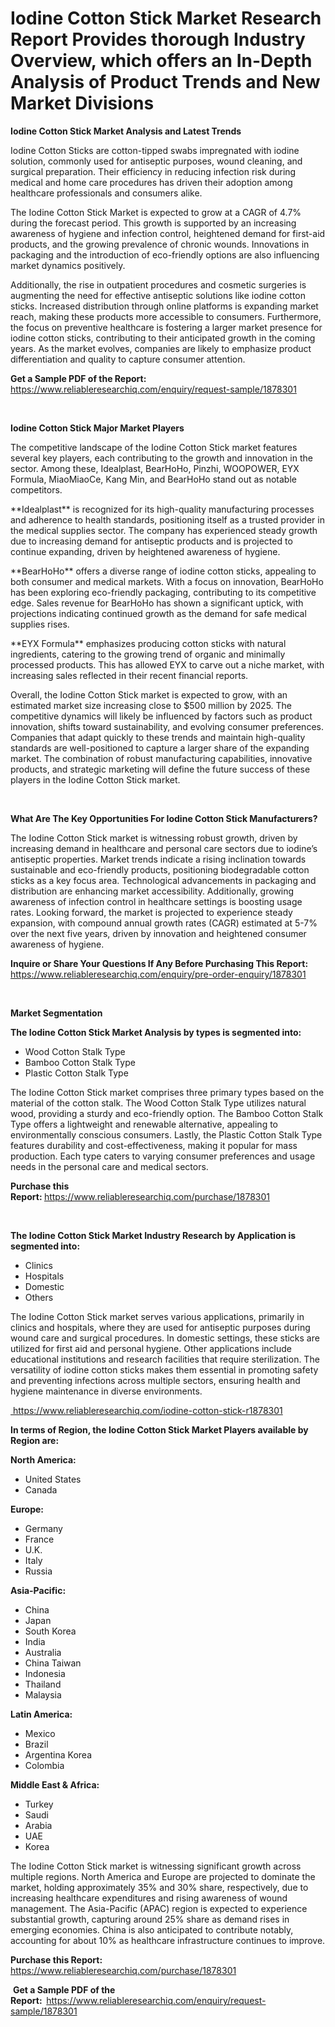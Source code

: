 <p><h1>Iodine Cotton Stick Market Research Report Provides thorough Industry Overview, which offers an In-Depth Analysis of Product Trends and New Market Divisions</h1></p><p><strong>Iodine Cotton Stick Market Analysis and Latest Trends</strong></p>
<p><p>Iodine Cotton Sticks are cotton-tipped swabs impregnated with iodine solution, commonly used for antiseptic purposes, wound cleaning, and surgical preparation. Their efficiency in reducing infection risk during medical and home care procedures has driven their adoption among healthcare professionals and consumers alike.</p><p>The Iodine Cotton Stick Market is expected to grow at a CAGR of 4.7% during the forecast period. This growth is supported by an increasing awareness of hygiene and infection control, heightened demand for first-aid products, and the growing prevalence of chronic wounds. Innovations in packaging and the introduction of eco-friendly options are also influencing market dynamics positively. </p><p>Additionally, the rise in outpatient procedures and cosmetic surgeries is augmenting the need for effective antiseptic solutions like iodine cotton sticks. Increased distribution through online platforms is expanding market reach, making these products more accessible to consumers. Furthermore, the focus on preventive healthcare is fostering a larger market presence for iodine cotton sticks, contributing to their anticipated growth in the coming years. As the market evolves, companies are likely to emphasize product differentiation and quality to capture consumer attention.</p></p>
<p><strong>Get a Sample PDF of the Report:&nbsp;</strong> <a href="https://www.reliableresearchiq.com/enquiry/request-sample/1878301?utm_campaign=2336&utm_medium=2&utm_source=Github&utm_content=ia&utm_term=13042025&utm_id=iodine-cotton-stick">https://www.reliableresearchiq.com/enquiry/request-sample/1878301</a></p>
<p>&nbsp;</p>
<p><strong>Iodine Cotton Stick Major Market Players</strong></p>
<p><p>The competitive landscape of the Iodine Cotton Stick market features several key players, each contributing to the growth and innovation in the sector. Among these, Idealplast, BearHoHo, Pinzhi, WOOPOWER, EYX Formula, MiaoMiaoCe, Kang Min, and BearHoHo stand out as notable competitors.</p><p>**Idealplast** is recognized for its high-quality manufacturing processes and adherence to health standards, positioning itself as a trusted provider in the medical supplies sector. The company has experienced steady growth due to increasing demand for antiseptic products and is projected to continue expanding, driven by heightened awareness of hygiene.</p><p>**BearHoHo** offers a diverse range of iodine cotton sticks, appealing to both consumer and medical markets. With a focus on innovation, BearHoHo has been exploring eco-friendly packaging, contributing to its competitive edge. Sales revenue for BearHoHo has shown a significant uptick, with projections indicating continued growth as the demand for safe medical supplies rises.</p><p>**EYX Formula** emphasizes producing cotton sticks with natural ingredients, catering to the growing trend of organic and minimally processed products. This has allowed EYX to carve out a niche market, with increasing sales reflected in their recent financial reports.</p><p>Overall, the Iodine Cotton Stick market is expected to grow, with an estimated market size increasing close to $500 million by 2025. The competitive dynamics will likely be influenced by factors such as product innovation, shifts toward sustainability, and evolving consumer preferences. Companies that adapt quickly to these trends and maintain high-quality standards are well-positioned to capture a larger share of the expanding market. The combination of robust manufacturing capabilities, innovative products, and strategic marketing will define the future success of these players in the Iodine Cotton Stick market.</p></p>
<p>&nbsp;</p>
<p><strong>What Are The Key Opportunities For Iodine Cotton Stick Manufacturers?</strong></p>
<p><p>The Iodine Cotton Stick market is witnessing robust growth, driven by increasing demand in healthcare and personal care sectors due to iodine’s antiseptic properties. Market trends indicate a rising inclination towards sustainable and eco-friendly products, positioning biodegradable cotton sticks as a key focus area. Technological advancements in packaging and distribution are enhancing market accessibility. Additionally, growing awareness of infection control in healthcare settings is boosting usage rates. Looking forward, the market is projected to experience steady expansion, with compound annual growth rates (CAGR) estimated at 5-7% over the next five years, driven by innovation and heightened consumer awareness of hygiene.</p></p>
<p><strong>Inquire or Share Your Questions If Any Before Purchasing This Report:</strong> <a href="https://www.reliableresearchiq.com/enquiry/pre-order-enquiry/1878301?utm_campaign=2336&utm_medium=2&utm_source=Github&utm_content=ia&utm_term=13042025&utm_id=iodine-cotton-stick">https://www.reliableresearchiq.com/enquiry/pre-order-enquiry/1878301</a></p>
<p>&nbsp;</p>
<p><strong>Market Segmentation</strong></p>
<p><strong>The Iodine Cotton Stick Market Analysis by types is segmented into:</strong></p>
<p><ul><li>Wood Cotton Stalk Type</li><li>Bamboo Cotton Stalk Type</li><li>Plastic Cotton Stalk Type</li></ul></p>
<p><p>The Iodine Cotton Stick market comprises three primary types based on the material of the cotton stalk. The Wood Cotton Stalk Type utilizes natural wood, providing a sturdy and eco-friendly option. The Bamboo Cotton Stalk Type offers a lightweight and renewable alternative, appealing to environmentally conscious consumers. Lastly, the Plastic Cotton Stalk Type features durability and cost-effectiveness, making it popular for mass production. Each type caters to varying consumer preferences and usage needs in the personal care and medical sectors.</p></p>
<p><strong>Purchase this Report:&nbsp;</strong><a href="https://www.reliableresearchiq.com/purchase/1878301?utm_campaign=2336&utm_medium=2&utm_source=Github&utm_content=ia&utm_term=13042025&utm_id=iodine-cotton-stick">https://www.reliableresearchiq.com/purchase/1878301</a></p>
<p>&nbsp;</p>
<p><strong>The Iodine Cotton Stick Market Industry Research by Application is segmented into:</strong></p>
<p><ul><li>Clinics</li><li>Hospitals</li><li>Domestic</li><li>Others</li></ul></p>
<p><p>The Iodine Cotton Stick market serves various applications, primarily in clinics and hospitals, where they are used for antiseptic purposes during wound care and surgical procedures. In domestic settings, these sticks are utilized for first aid and personal hygiene. Other applications include educational institutions and research facilities that require sterilization. The versatility of iodine cotton sticks makes them essential in promoting safety and preventing infections across multiple sectors, ensuring health and hygiene maintenance in diverse environments.</p></p>
<p><a href="https://www.reliableresearchiq.com/iodine-cotton-stick-r1878301?utm_campaign=2336&utm_medium=2&utm_source=Github&utm_content=ia&utm_term=13042025&utm_id=iodine-cotton-stick">&nbsp;https://www.reliableresearchiq.com/iodine-cotton-stick-r1878301</a></p>
<p><strong>In terms of Region, the Iodine Cotton Stick Market Players available by Region are:</strong></p>
<p>
    <p> <strong> North America: </strong>
        <ul>
            <li>United States</li>
            <li>Canada</li>
        </ul>
        </p> 
    <p> <strong> Europe: </strong>
        <ul>
            <li>Germany</li>
            <li>France</li>
            <li>U.K.</li>
            <li>Italy</li>
            <li>Russia</li>
        </ul>
        </p> 
    <p> <strong> Asia-Pacific: </strong>
        <ul>
            <li>China</li>
            <li>Japan</li>
            <li>South Korea</li>
            <li>India</li>
            <li>Australia</li>
            <li>China Taiwan</li>
            <li>Indonesia</li>
            <li>Thailand</li>
            <li>Malaysia</li>
        </ul>
        </p> 
    <p> <strong> Latin America: </strong>
        <ul>
            <li>Mexico</li>
            <li>Brazil</li>
            <li>Argentina Korea</li>
            <li>Colombia</li>
        </ul>
        </p> 
    <p> <strong> Middle East & Africa: </strong>
        <ul>
            <li>Turkey</li>
            <li>Saudi</li>
            <li>Arabia</li>
            <li>UAE</li>
            <li>Korea</li>
        </ul>
    </p>
    </p>
<p><p>The Iodine Cotton Stick market is witnessing significant growth across multiple regions. North America and Europe are projected to dominate the market, holding approximately 35% and 30% share, respectively, due to increasing healthcare expenditures and rising awareness of wound management. The Asia-Pacific (APAC) region is expected to experience substantial growth, capturing around 25% share as demand rises in emerging economies. China is also anticipated to contribute notably, accounting for about 10% as healthcare infrastructure continues to improve.</p></p>
<p><strong>Purchase this Report: </strong><a href="https://www.reliableresearchiq.com/purchase/1878301?utm_campaign=2336&utm_medium=2&utm_source=Github&utm_content=ia&utm_term=13042025&utm_id=iodine-cotton-stick">https://www.reliableresearchiq.com/purchase/1878301</a></p>
<p>&nbsp;<strong>Get a Sample PDF of the Report:&nbsp;&nbsp;</strong><a href="https://www.reliableresearchiq.com/enquiry/request-sample/1878301?utm_campaign=2336&utm_medium=2&utm_source=Github&utm_content=ia&utm_term=13042025&utm_id=iodine-cotton-stick">https://www.reliableresearchiq.com/enquiry/request-sample/1878301</a></p>
<p><strong></strong></p>
<p><p></p><p></p><p></p></p>